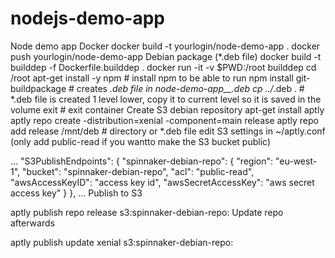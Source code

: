 # nodejs-demo-app
Node demo app
Docker
docker build -t yourlogin/node-demo-app .
docker push yourlogin/node-demo-app
Debian package (*.deb file)
docker build -t builddep -f Dockerfile.builddep .
docker run -it -v $PWD:/root builddep
cd /root
apt-get install -y npm    # install npm to be able to run npm install
git-buildpackage          # creates *.deb file in node-demo-app_<version>_<arch>.deb
cp ../*.deb .             # *.deb file is created 1 level lower, copy it to current level so it is saved in the volume
exit                      # exit container
Create S3 debian repository
apt-get install aptly
aptly repo create -distribution=xenial -component=main release
aptly repo add release /mnt/deb # directory or *.deb file
edit S3 settings in ~/aptly.conf (only add public-read if you wantto make the S3 bucket public)

  ...
  "S3PublishEndpoints": {
    "spinnaker-debian-repo": {
      "region": "eu-west-1",
      "bucket": "spinnaker-debian-repo",
      "acl": "public-read",
      "awsAccessKeyID": "access key id",
      "awsSecretAccessKey": "aws secret access key"
    }
  },
  ...
Publish to S3

aptly publish repo release s3:spinnaker-debian-repo:
Update repo afterwards

aptly publish update xenial s3:spinnaker-debian-repo:
